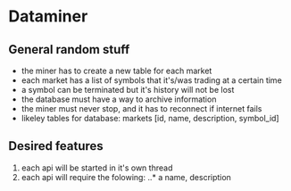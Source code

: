 # Dataminer

## General random stuff
 * the miner has to create a new table for each market
 * each market has a list of symbols that it's/was trading at a certain time
 * a symbol can be terminated but it's history will not be lost
 * the database must have a way to archive information
 * the miner must never stop, and it has to reconnect if internet fails
 * likeley tables for database: markets [id, name, description, symbol_id]
## Desired features
1. each api will be started in it's own thread
2. each api will require the folowing:
..* a name, description


